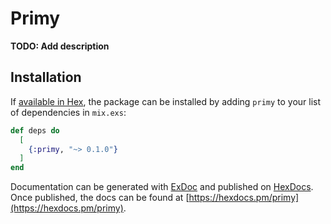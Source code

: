 # Primy

**TODO: Add description**

## Installation

If [available in Hex](https://hex.pm/docs/publish), the package can be installed
by adding `primy` to your list of dependencies in `mix.exs`:

```elixir
def deps do
  [
    {:primy, "~> 0.1.0"}
  ]
end
```

Documentation can be generated with [ExDoc](https://github.com/elixir-lang/ex_doc)
and published on [HexDocs](https://hexdocs.pm). Once published, the docs can
be found at [https://hexdocs.pm/primy](https://hexdocs.pm/primy).

